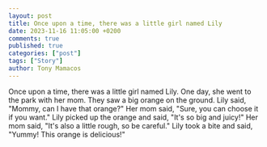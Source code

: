 ```yaml
---
layout: post
title: Once upon a time, there was a little girl named Lily
date: 2023-11-16 11:05:00 +0200
comments: true
published: true
categories: ["post"]
tags: ["Story"]
author: Tony Mamacos
---
```

Once upon a time, there was a little girl named Lily. One day, she went to the park with her mom. They saw a big orange on the ground. Lily said, "Mommy, can I have that orange?" Her mom said, "Sure, you can choose it if you want." Lily picked up the orange and said, "It's so big and juicy!" Her mom said, "It's also a little rough, so be careful." Lily took a bite and said, "Yummy! This orange is delicious!"
